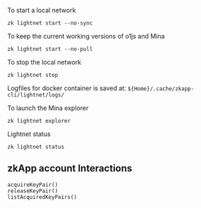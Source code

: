 To start a local network
```
zk lightnet start --no-sync
```

To keep the current working versions of o1js and Mina

```
zk lightnet start --no-pull
```

To stop the local network

```
zk lightnet stop
```

Logfiles for docker container is saved at: `${Home}/.cache/zkapp-cli/lightnet/logs/`

To launch the Mina explorer

```
zk lightnet explorer
```

Lightnet status

```
zk lightnet status
```

## zkApp account Interactions

```
acquireKeyPair()
releaseKeyPair()
listAcquiredKeyPairs()
```

